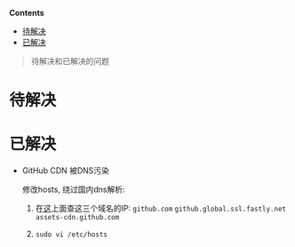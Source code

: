 <!-- START doctoc generated TOC please keep comment here to allow auto update -->
<!-- DON'T EDIT THIS SECTION, INSTEAD RE-RUN doctoc TO UPDATE -->
**Contents**

- [待解决](#%E5%BE%85%E8%A7%A3%E5%86%B3)
- [已解决](#%E5%B7%B2%E8%A7%A3%E5%86%B3)

<!-- END doctoc generated TOC please keep comment here to allow auto update -->

> 待解决和已解决的问题

# 待解决

# 已解决

- GitHub CDN 被DNS污染

  修改hosts, 绕过国内dns解析:

  1. 在[这](https://www.ipaddress.com/)上面查这三个域名的IP: `github.com` `github.global.ssl.fastly.net` `assets-cdn.github.com`

  2. `sudo vi /etc/hosts`
  
  

  